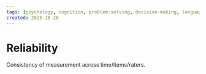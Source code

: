 ```yaml
---
tags: [psychology, cognition, problem-solving, decision-making, language, intelligence, testing, heuristics, bias]
created: 2025-10-20
---
```

# Reliability

Consistency of measurement across time/items/raters.
